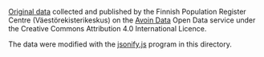 [Original data](https://www.avoindata.fi/data/fi/dataset/none) collected and published by the Finnish Population Register Centre (Väestörekisterikeskus) on the [Avoin Data](https://avoindata.fi/) Open Data service under the Creative Commons Attribution 4.0 International Licence.

The data were modified with the [jsonify.js](./jsonify.js) program in this directory.